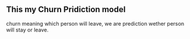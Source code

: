 ## This my Churn Pridiction model ##
churn meaning which person will leave, we are prediction wether person will stay or leave. 
